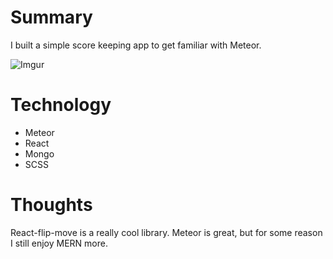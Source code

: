 # Summary

I built a simple score keeping app to get familiar with Meteor.

![Imgur](https://i.imgur.com/hAKUetF.jpg)

# Technology

* Meteor
* React
* Mongo
* SCSS

# Thoughts

React-flip-move is a really cool library. Meteor is great, but for some reason I still enjoy MERN more.
